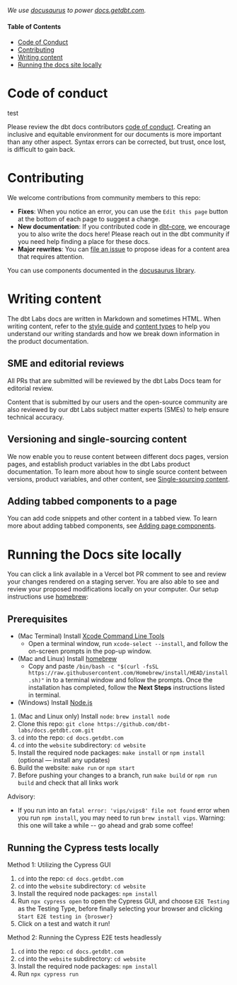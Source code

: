 _We use [docusaurus](https://v2.docusaurus.io/) to power [docs.getdbt.com](https://docs.getdbt.com/)._

#### Table of Contents

* [Code of Conduct](#Code-of-conduct)
* [Contributing](#contributing)  
* [Writing content](#writing-content)
* [Running the docs site locally](#running-the-docs-site-locally)

# Code of conduct

test

Please review the dbt docs contributors [code of conduct](https://github.com/dbt-labs/docs.getdbt.com/blob/current/contributing/contributor-code-of-conduct.md).
Creating an inclusive and equitable environment for our documents is more important than any other aspect.  Syntax errors can be corrected, but trust, once lost, is difficult to gain back.

# Contributing

We welcome contributions from community members to this repo:
- **Fixes**: When you notice an error, you can use the `Edit this page` button at the bottom of each page to suggest a change.
- **New documentation**: If you contributed code in [dbt-core](https://github.com/dbt-labs/dbt-core), we encourage you to also write the docs here! Please reach out in the dbt community if you need help finding a place for these docs.
- **Major rewrites**: You can [file an issue](https://github.com/dbt-labs/docs.getdbt.com/issues/new/choose) to propose ideas for a content area that requires attention.

You can use components documented in the [docusaurus library](https://v2.docusaurus.io/docs/markdown-features/).

# Writing content

The dbt Labs docs are written in Markdown and sometimes HTML. When writing content, refer to the [style guide](https://github.com/dbt-labs/docs.getdbt.com/blob/current/contributing/content-style-guide.md) and [content types](/contributing/content-types.md) to help you understand our writing standards and how we break down information in the product documentation. 

## SME and editorial reviews

All PRs that are submitted will be reviewed by the dbt Labs Docs team for editorial review.

Content that is submitted by our users and the open-source community are also reviewed by our dbt Labs subject matter experts (SMEs) to help ensure technical accuracy.


## Versioning and single-sourcing content

We now enable you to reuse content between different docs pages, version pages, and establish product variables in the dbt Labs product documentation. To learn more about how to single source content between versions, product variables, and other content, see [Single-sourcing content](/contributing/single-sourcing-content.md).

## Adding tabbed components to a page

You can add code snippets and other content in a tabbed view. To learn more about adding tabbed components, see [Adding page components](/contributing/adding-page-components.md).

# Running the Docs site locally

You can click a link available in a Vercel bot PR comment to see and review your changes rendered on a staging server. You are also able to see and review your proposed modifications locally on your computer. Our setup instructions use [homebrew](https://brew.sh/):

## Prerequisites

* (Mac Terminal) Install [Xcode Command Line Tools](https://developer.apple.com/download/more/)
  - Open a terminal window, run `xcode-select --install`, and follow the on-screen prompts in the pop-up window.
* (Mac and Linux) Install [homebrew](https://brew.sh/)
  - Copy and paste `/bin/bash -c "$(curl -fsSL https://raw.githubusercontent.com/Homebrew/install/HEAD/install.sh)"` in to a terminal window and follow the prompts.  Once the installation has completed, follow the **Next Steps** instructions listed in terminal.
* (Windows) Install [Node.js](https://nodejs.org/en/download/)

1. (Mac and Linux only) Install `node`: `brew install node`
2. Clone this repo: `git clone https://github.com/dbt-labs/docs.getdbt.com.git`
3. `cd` into the repo: `cd docs.getdbt.com`
4. `cd` into the `website` subdirectory: `cd website`
5. Install the required node packages: `make install` or `npm install` (optional &mdash; install any updates)
6. Build the website: `make run` or `npm start`
7. Before pushing your changes to a branch, run `make build` or `npm run build` and check that all links work

Advisory:
- If you run into an `fatal error: 'vips/vips8' file not found` error when you run `npm install`, you may need to run `brew install vips`. Warning: this one will take a while -- go ahead and grab some coffee!

## Running the Cypress tests locally

Method 1: Utilizing the Cypress GUI
1. `cd` into the repo: `cd docs.getdbt.com`
2. `cd` into the `website` subdirectory: `cd website`
3. Install the required node packages: `npm install`
4. Run `npx cypress open` to open the Cypress GUI, and choose `E2E Testing` as the Testing Type, before finally selecting your browser and clicking `Start E2E testing in {broswer}`
5. Click on a test and watch it run!

Method 2: Running the Cypress E2E tests headlessly
1. `cd` into the repo: `cd docs.getdbt.com`
2. `cd` into the `website` subdirectory: `cd website`
3. Install the required node packages: `npm install`
4. Run `npx cypress run`
